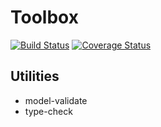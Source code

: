 # Toolbox

[![Build Status](https://travis-ci.org/phixid/toolbox.svg?branch=master)](https://travis-ci.org/phixid/toolbox)
[![Coverage Status](https://coveralls.io/repos/github/phixid/toolbox/badge.svg?branch=master)](https://coveralls.io/github/phixid/toolbox?branch=master)

## Utilities
- model-validate
- type-check
